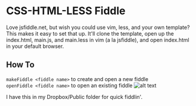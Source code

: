 CSS-HTML-LESS Fiddle
====================

Love jsfiddle.net, but wish you could use vim, less, and your own
template? This makes it easy to set that up. It'll clone the template,
open up the index.html, main.js, and main.less in vim (a la jsfiddle),
and open index.html in your default browser.

How To
---------------------
`makeFiddle <fiddle name>` to create and open a new fiddle  
`openFiddle <fiddle name>` to open an existing fiddle
![alt text](https://ssl.gstatic.com/gb/images/j_e6a6aca6.png "Title")

I have this in my Dropbox/Public folder for quick fiddlin'.

